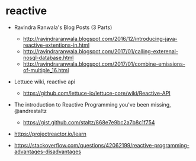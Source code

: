 # reactive

- Ravindra Ranwala's Blog Posts (3 Parts)
    - http://ravindraranwala.blogspot.com/2016/12/introducing-java-reactive-extentions-in.html
    - http://ravindraranwala.blogspot.com/2017/01/calling-exterenal-nosql-database.html
    - http://ravindraranwala.blogspot.com/2017/01/combine-emissions-of-multiple_16.html

- Lettuce wiki, reactive api
    - https://github.com/lettuce-io/lettuce-core/wiki/Reactive-API

- The introduction to Reactive Programming you've been missing, @andrestaltz
    - https://gist.github.com/staltz/868e7e9bc2a7b8c1f754

- https://projectreactor.io/learn

- https://stackoverflow.com/questions/42062199/reactive-programming-advantages-disadvantages
